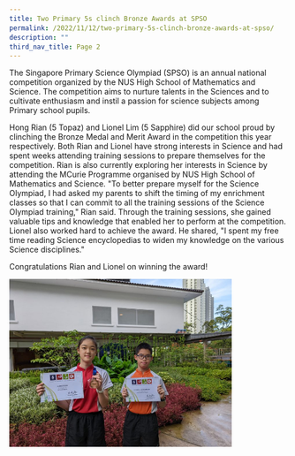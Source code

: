 ```yaml
---
title: Two Primary 5s clinch Bronze Awards at SPSO
permalink: /2022/11/12/two-primary-5s-clinch-bronze-awards-at-spso/
description: ""
third_nav_title: Page 2
---
```

<p>The Singapore Primary Science Olympiad (SPSO) is an annual national competition organized by the NUS High School of Mathematics and Science. The competition aims to nurture talents in the Sciences and to cultivate enthusiasm and instil a passion for science subjects among Primary school pupils.</p>
<p>Hong Rian (5 Topaz) and Lionel Lim (5 Sapphire) did our school proud by clinching the Bronze Medal and Merit Award in the competition this year respectively. Both Rian and Lionel have strong interests in Science and had spent weeks attending training sessions to prepare themselves for the competition. Rian is also currently exploring her interests in Science by attending the MCurie Programme organised by NUS High School of Mathematics and Science. "To better prepare myself for the Science Olympiad, I had asked my parents to shift the timing of my enrichment classes so that I can commit to all the training sessions of the Science Olympiad training," Rian said. Through the training sessions, she gained valuable tips and knowledge that enabled her to perform at the competition. Lionel also worked hard to achieve the award. He shared, "I spent my free time reading Science encyclopedias to widen my knowledge on the various Science disciplines."</p>
<p>Congratulations Rian and Lionel on winning the award!</p>
<img style="width: 80%;" src="/images/spso.jpg">